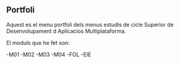 ## Portfoli

Aquest es el menu portfoli dels menus estudis de cicle Superior de Desenvolupament d Aplicacios Multiplataforma.

El moduls que he fet son:

-M01
-M02
-M03
-M04
-FOL 
-EIE
